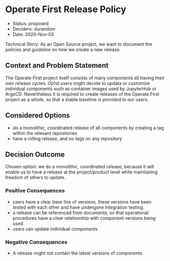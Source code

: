 # Operate First Release Policy

* Status: proposed
* Deciders: durandom
* Date: 2020-Nov-03

Technical Story: As an Open Source project, we want to document the policies and guideline on how we create a new
release.

## Context and Problem Statement

The Operate First project itself consists of many components all having their own release cycles. Op1st users might
decide to updata or customize individual components such as container images used by JupyterHub or ArgoCD.
Nevertheless it is required to create releases of the Operate First project as a whole, so that a stable baseline
is provided to our users.

## Considered Options

* do a monolithic, coordinated release of all components by creating a tag within the relevant repositories
* have a rolling release, and no tags on any repository

## Decision Outcome

Chosen option: we do a monolithic, coordinated release, because it will enable us to have a release at the
project/product level while maintianing freedom of others to update.

### Positive Consequences <!-- optional -->

* users have a clear base line of versions, these versions have been tested with each other and have
  undergone integration testing.
* a release can be referenced from documents, so that operational procedures have a clear relationship with component 
  versions being used
* users can update individual components

### Negative Consequences <!-- optional -->

* A release might not contain the latest versions of components

<!-- markdownlint-disable-file MD013 -->